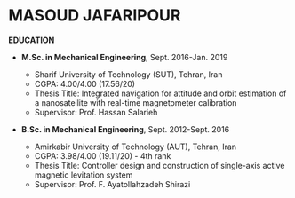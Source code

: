# MASOUD JAFARIPOUR
**EDUCATION**
 * **M.Sc. in Mechanical Engineering**, Sept. 2016-Jan. 2019
   * Sharif University of Technology (SUT), Tehran, Iran
   * CGPA: 4.00/4.00 (17.56/20)
   * Thesis Title: Integrated navigation for attitude and orbit estimation of a nanosatellite with real-time magnetometer calibration
   * Supervisor: Prof. Hassan Salarieh

 * **B.Sc. in Mechanical Engineering**, Sept. 2012-Sept. 2016
   * Amirkabir University of Technology (AUT), Tehran, Iran
   * CGPA: 3.98/4.00 (19.11/20) - 4th rank
   * Thesis Title: Controller design and construction of single-axis active magnetic levitation system
   * Supervisor: Prof. F. Ayatollahzadeh Shirazi












